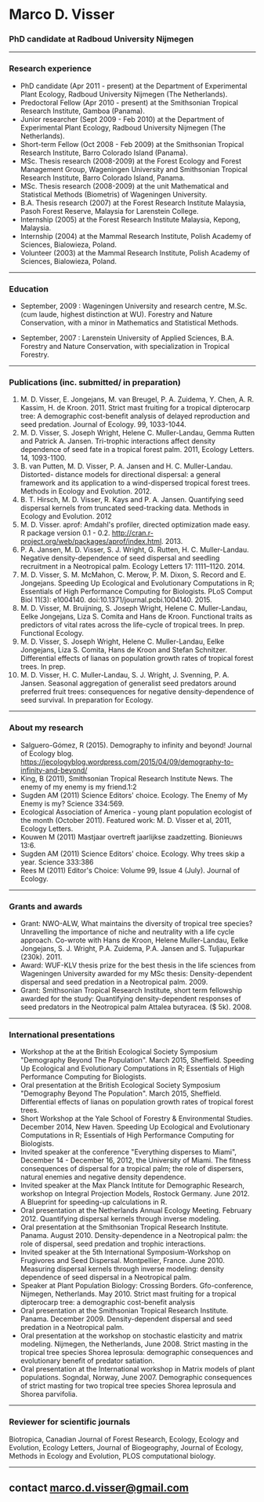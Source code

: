 # Marco D. Visser

### PhD candidate at Radboud University Nijmegen


---

### Research experience
- PhD candidate (Apr 2011 - present) at the Department of Experimental Plant Ecology, Radboud University Nijmegen (The Netherlands). 
- Predoctoral Fellow (Apr 2010 - present) at the Smithsonian Tropical Research Institute, Gamboa (Panama). 
- Junior researcher (Sept 2009 - Feb 2010) at the Department of Experimental Plant Ecology,  Radboud University Nijmegen (The Netherlands). 
- Short-term Fellow (Oct 2008 - Feb 2009) at the Smithsonian Tropical Research Institute, Barro Colorado Island (Panama). 
- MSc. Thesis research (2008-2009) at the Forest Ecology and Forest Management Group, Wageningen University and Smithsonian Tropical Research Institute, Barro Colorado Island, Panama.
- MSc. Thesis research (2008-2009) at the unit Mathematical and Statistical Methods (Biometris) of Wageningen University. 
- B.A. Thesis research (2007) at the Forest Research Institute Malaysia, Pasoh Forest Reserve, Malaysia for Larenstein College.
- Internship (2005) at the Forest Research Institute Malaysia, Kepong, Malaysia.
- Internship (2004) at the Mammal Research Institute, Polish Academy of Sciences, Bialowieza, Poland.
- Volunteer (2003) at the Mammal Research Institute, Polish Academy of Sciences, Bialowieza, Poland.

---

### Education
* September, 2009
: Wageningen University and research centre, M.Sc. (cum laude, highest distinction at WU).
 Forestry and Nature Conservation, with a minor in Mathematics and Statistical Methods.

* September, 2007
: Larenstein University of Applied Sciences, B.A.
Forestry and Nature Conservation, with specialization in Tropical Forestry.

---

### Publications (inc. submitted/ in preparation)
1. M. D. Visser, E. Jongejans, M. van Breugel, P. A. Zuidema, Y. Chen, A. R. Kassim, H. de Kroon. 2011.  Strict mast fruiting for a tropical dipterocarp tree: A demographic cost-benefit analysis of delayed reproduction and seed predation. Journal of Ecology. 99, 1033-1044.  
2. M. D. Visser, S. Joseph Wright, Helene C. Muller-Landau, Gemma Rutten and Patrick A. Jansen. Tri-trophic interactions affect density dependence of seed fate in a tropical forest palm. 2011, Ecology Letters. 14, 1093-1100.
3. B. van Putten, M. D. Visser, P. A. Jansen and H. C. Muller-Landau. Distorted- distance models for directional dispersal: a general framework and its application to a wind-dispersed tropical forest trees. Methods in Ecology and Evolution. 2012.
4. B. T. Hirsch, M. D. Visser, R. Kays and P. A. Jansen.  Quantifying seed dispersal kernels from truncated seed-tracking data. Methods in Ecology and Evolution. 2012
5. M. D. Visser. aprof: Amdahl's profiler, directed optimization made easy. R package version 0.1 - 0.2. http://cran.r-project.org/web/packages/aprof/index.html. 2013.
6. P. A. Jansen, M. D.  Visser, S. J. Wright, G. Rutten, H. C.  Muller-Landau. Negative density-dependence of seed dispersal and seedling recruitment in a Neotropical palm. Ecology Letters 17: 1111–1120. 2014.
7. M. D. Visser, S. M. McMahon, C. Merow, P. M. Dixon, S. Record and E. Jongejans.  Speeding Up Ecological and Evolutionary Computations in R; Essentials of High Performance Computing for Biologists. PLoS Comput Biol 11(3): e1004140. doi:10.1371/journal.pcbi.1004140. 2015.
8. M. D. Visser, M. Bruijning, S. Joseph Wright, Helene C. Muller-Landau,  Eelke Jongejans, Liza S. Comita and Hans de Kroon. Functional traits as predictors of vital rates across the life-cycle of tropical trees. In prep. Functional Ecology.
9. M. D. Visser, S. Joseph Wright, Helene C. Muller-Landau,  Eelke Jongejans, Liza S. Comita, Hans de Kroon and Stefan Schnitzer. 
Differential effects of lianas on population growth rates of tropical forest trees. In prep.
10. M. D. Visser, H. C. Muller-Landau, S. J. Wright, J. Svenning, P. A. Jansen. Seasonal aggregation of generalist seed predators around preferred fruit trees: consequences for negative density-dependence of seed survival. In preparation for Ecology.

---

### About my research
* Salguero-Gómez, R (2015). Demography to infinity and beyond! Journal of Ecology blog. https://jecologyblog.wordpress.com/2015/04/09/demography-to-infinity-and-beyond/
* King, B (2011), Smithsonian Tropical Research Institute News. The enemy of my enemy is my friend.1:2
* Sugden AM (2011) Science Editors' choice. Ecology. The Enemy of My Enemy is my? Science 334:569.
* Ecological Association of America - young plant population ecologist of the month (October 2011). Featured work: M. D. Visser et al, 2011, Ecology Letters.
* Kouwen M (2011) Mastjaar overtreft jaarlijkse zaadzetting. Bionieuws 13:6.
* Sugden AM (2011) Science Editors' choice. Ecology. Why trees skip a year. Science 333:386
* Rees M (2011) Editor's Choice: Volume 99, Issue 4 (July). Journal of Ecology.

---

### Grants and awards
- Grant: NWO-ALW, What maintains the diversity of tropical tree species? Unravelling the importance of niche and neutrality with a life cycle approach. Co-wrote with Hans de Kroon, Helene Muller-Landau, Eelke Jongejans, S. J. Wright, P.A. Zuidema, P.A. Jansen and S. Tuljapurkar (230k). 2011. 
- Award: WUF-KLV thesis prize for the best thesis in the life sciences from Wageningen University awarded for my MSc thesis: Density-dependent dispersal and seed predation in a Neotropical palm. 2009.
- Grant: Smithsonian Tropical Research Institute, short term fellowship awarded for the study: Quantifying density-dependent responses of seed predators in the Neotropical palm Attalea butyracea. ($ 5k). 2008. 

---

### International presentations
* Workshop at the at the British Ecological Society Symposium "Demography Beyond The Population". March 2015, Sheffield. Speeding Up Ecological and Evolutionary Computations in R; Essentials of High Performance Computing for Biologists.
* Oral presentation at the British Ecological Society Symposium "Demography Beyond The Population". March 2015, Sheffield. Differential effects of lianas on population growth rates of tropical forest trees.
* Short Workshop at the Yale School of Forestry & Environmental Studies. December 2014, New Haven. Speeding Up Ecological and Evolutionary Computations in R; Essentials of High Performance Computing for Biologists.
* Invited speaker at the conference "Everything disperses to Miami", December 14 - December 16, 2012, the University of Miami. The fitness consequences of dispersal for a tropical palm; the role of dispersers, natural enemies and negative density dependence.
* Invited speaker at the Max Planck Intitute for Demographic Research, workshop on Integral Projection Models, Rostock Germany.  June 2012. A Blueprint for speeding-up calculations in R.
* Oral presentation at the Netherlands Annual Ecology Meeting. February 2012. Quantifying dispersal kernels through inverse modeling. 
* Oral presentation at the Smithsonian Tropical Research Institute. Panama. August 2010. Density-dependence in a Neotropical palm: the role of dispersal, seed predation and trophic interactions.
* Invited speaker at the 5th International Symposium-Workshop on Frugivores and Seed Dispersal. Montpellier, France. June 2010. Measuring dispersal kernels through inverse modeling: density dependence of seed dispersal in a Neotropical palm.
* Speaker at Plant Population Biology: Crossing Borders. Gfo-conference, Nijmegen, Netherlands. May 2010. Strict mast fruiting for a tropical dipterocarp tree: a demographic cost-benefit analysis
* Oral presentation at the Smithsonian Tropical Research Institute. Panama. December 2009. Density-dependent dispersal and seed predation in a Neotropical palm.
* Oral presentation at the workshop on stochastic elasticity and matrix modeling. Nijmegen, the Netherlands, June 2008. Strict masting in the tropical tree species Shorea leprosula: demographic consequences and evolutionary benefit of predator satiation.
* Oral presentation at the International workshop in Matrix models of plant populations. Sogndal, Norway, June 2007. Demographic consequences of strict masting for two tropical tree species Shorea leprosula and Shorea parvifolia.

---

### Reviewer for scientific journals
Biotropica, Canadian Journal of Forest Research, Ecology, Ecology and Evolution, Ecology Letters, Journal of Biogeography, Journal of Ecology, Methods in Ecology and Evolution, PLOS computational biology. 

----
contact <marco.d.visser@gmail.com> 
----
